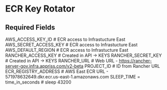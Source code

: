 # ECR Key Rotator

## Required Fields
AWS_ACCESS_KEY_ID # ECR access to Infrastucture East
AWS_SECRET_ACCESS_KEY # ECR access to Infrastucture East
AWS_DEFAULT_REGION # ECR access to Infrastucture East
RANCHER_ACCESS_KEY # Created in API -> KEYS
RANCHER_SECRET_KEY # Created in API -> KEYS
RANCHER_URL # Web URL - https://rancher-server-gov.infra.appriss.com/v2-beta
PROJECT_ID # ID from Rancher URL
ECR_REGISTRY_ADDRESS # AWS East ECR URL 
    - 571978632649.dkr.ecr.us-east-1.amazonaws.com
SLEEP_TIME = time_in_seconds # sleep 43200